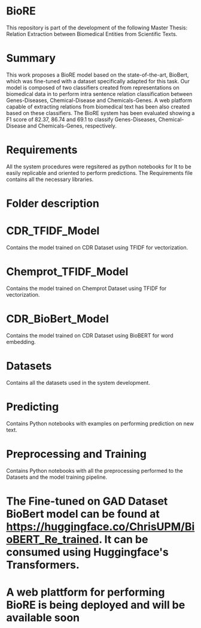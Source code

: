 # BioRE
This repository is part of the development of the following Master Thesis: Relation Extraction between Biomedical Entities from Scientific Texts.
# Summary
This work proposes a BioRE model based on the state-of-the-art, BioBert, which was fine-tuned with a dataset specifically adapted for this task. Our model is composed of two classifiers created from representations on biomedical data in to perform intra sentence relation classification between Genes-Diseases, Chemical-Disease and Chemicals-Genes. A web platform capable of extracting relations from biomedical text has been also created based on these classifiers. The BioRE system has been evaluated showing a F1 score of 82.37, 86.74 and 69.1 to classify Genes-Diseases, Chemical-Disease and Chemicals-Genes, respectively.
# Requirements
All the system procedures were regsitered as python notebooks for It to be easily replicable and oriented to perform predictions. The Requirements file contains all the necessary libraries.
# Folder description
 # CDR_TFIDF_Model
 Contains the model trained on CDR Dataset using TFIDF for vectorization.
 # Chemprot_TFIDF_Model
 Contains the model trained on Chemprot Dataset using TFIDF for vectorization.
 # CDR_BioBert_Model
 Contains the model trained on CDR Dataset using BioBERT for word embedding.
 # Datasets
 Contains all the datasets used in the system development.
 # Predicting
 Contains Python notebooks with examples on performing prediction on new text.
 # Preprocessing and Training
 Contains Python notebooks with all the preprocessing performed to the Datasets and the model training pipeline.
# The Fine-tuned on GAD Dataset BioBert model can be found at https://huggingface.co/ChrisUPM/BioBERT_Re_trained. It can be consumed using Huggingface's Transformers.
# A web plattform for performing BioRE is being deployed and will be available soon
